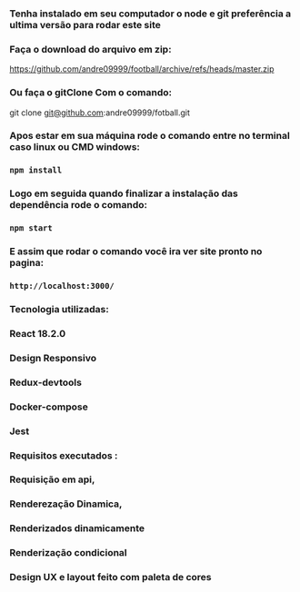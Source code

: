 ### Tenha instalado em seu computador o node e git preferência a ultima versão para rodar este site

### Faça o download do arquivo em zip:
https://github.com/andre09999/football/archive/refs/heads/master.zip

### Ou faça o gitClone Com o comando:

git clone git@github.com:andre09999/fotball.git

### Apos estar em sua máquina  rode o comando entre no terminal caso linux ou CMD windows:
 ### `npm install`

### Logo em seguida quando finalizar a instalação das dependência rode o comando:
### `npm start`

### E assim que rodar o comando  você ira ver site pronto no pagina:

### `http://localhost:3000/`


### Tecnologia utilizadas:

### React 18.2.0
### Design Responsivo
### Redux-devtools
### Docker-compose
### Jest

### Requisitos executados :
 ### Requisição em api,
 ### Renderezação Dinamica,
 ### Renderizados dinamicamente
 ### Renderização condicional
 ### Design UX e layout feito com paleta de cores
### 
